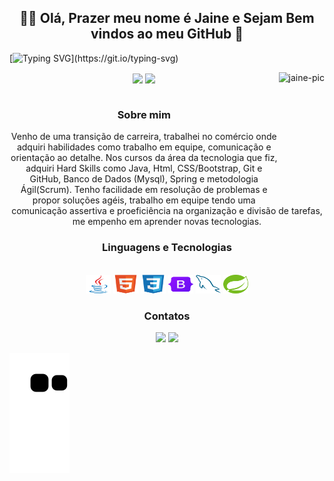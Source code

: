 <h2 align="center" > 👩‍💻 Olá, Prazer meu nome é Jaine e Sejam Bem vindos ao meu GitHub 👋 </h2>

[![Typing SVG](https://readme-typing-svg.herokuapp.com/?color=4682B4&size=35&center=true&vCenter=true&width=1000&lines=Desenvolvedora+Web+Full+Stack+Java!)](https://git.io/typing-svg)

<div align="center">
  <img align="center" width="400px" src="https://github-readme-stats.vercel.app/api?username=JaineSantos0&show_icons=true&&layout=compact&hide_border=true&theme=algolia" />
  <img align="center" width="350px" src="https://github-readme-stats.vercel.app/api/top-langs/?username=JaineSantos0&layout=compact&hide_border=true&theme=algolia" />
  <img align="right" alt="jaine-pic" height="200";" src="https://cdn.discordapp.com/attachments/667523399219675139/1089259922576920818/download20230306133058.png">
</div>

<br>
<h3 align="center"> Sobre mim </h3>
<div align="center">
<p>
Venho de uma transição de carreira, trabalhei no comércio onde adquiri habilidades como trabalho em equipe, comunicação e orientação ao detalhe. 
Nos cursos da área da tecnologia que fiz, adquiri Hard Skills como Java, Html, CSS/Bootstrap, Git e GitHub, Banco de Dados (Mysql), Spring e metodologia 
Ágil(Scrum). Tenho facilidade em resolução de problemas e propor soluções agéis, trabalho em equipe tendo uma comunicação assertiva e proeficiência na 
organização e divisão de tarefas, me empenho em aprender novas tecnologias.
</p>
</div>

<div align="center">
  <h3>Linguagens e Tecnologias</h3> <br>
  <img alt="Jaine-Java" height="30" width="40" src="https://raw.githubusercontent.com/devicons/devicon/master/icons/java/java-original.svg">
  <img alt="Jaine-HTML" height="30" width="40" src="https://raw.githubusercontent.com/devicons/devicon/master/icons/html5/html5-original.svg">
  <img alt="Jaine-CSS" height="30" width="40" src="https://raw.githubusercontent.com/devicons/devicon/master/icons/css3/css3-original.svg">
  <img alt="Jaine-BOOTSTRAP" height="30" width="40" src="https://raw.githubusercontent.com/devicons/devicon/master/icons/bootstrap/bootstrap-original.svg">
  <img alt="Jaine-MYSQL" height="30" width="40" src="https://raw.githubusercontent.com/devicons/devicon/master/icons/mysql/mysql-original.svg">
  <img alt="Jaine-SPRING" height="30" width="40" src="https://raw.githubusercontent.com/devicons/devicon/master/icons/spring/spring-original.svg">
</div>

<h3 align="center"> Contatos </h3>
<div align="center">
  <a href = "mailto:jainejosiane@gmail.com"><img src="https://img.shields.io/badge/-Gmail-red?style=for-the-badge&logo=gmail&logoColor=white" target="_blank"></a>
  <a href="https://www.linkedin.com/in/jainejosiane" target="_blank"><img src="https://img.shields.io/badge/-LinkedIn-%230077B5?style=for-the-badge&logo=linkedin&logoColor=white" target="_blank">
</a>
</div>

![Snake animation](https://github.com/JaineSantos0/JaineSantos0/blob/output/github-contribution-grid-snake.svg)
